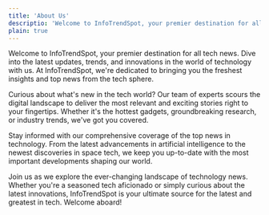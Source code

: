 ```yaml
---
title: 'About Us'
descriptio: 'Welcome to InfoTrendSpot, your premier destination for all tech news. Dive into the latest updates, trends, and innovations in the world of technology...'
plain: true
---
```


Welcome to InfoTrendSpot, your premier destination for all tech news. Dive into the latest updates, trends, and innovations in the world of technology with us. At InfoTrendSpot, we're dedicated to bringing you the freshest insights and top news from the tech sphere.

Curious about what's new in the tech world? Our team of experts scours the digital landscape to deliver the most relevant and exciting stories right to your fingertips. Whether it's the hottest gadgets, groundbreaking research, or industry trends, we've got you covered.

Stay informed with our comprehensive coverage of the top news in technology. From the latest advancements in artificial intelligence to the newest discoveries in space tech, we keep you up-to-date with the most important developments shaping our world.

Join us as we explore the ever-changing landscape of technology news. Whether you're a seasoned tech aficionado or simply curious about the latest innovations, InfoTrendSpot is your ultimate source for the latest and greatest in tech. Welcome aboard!